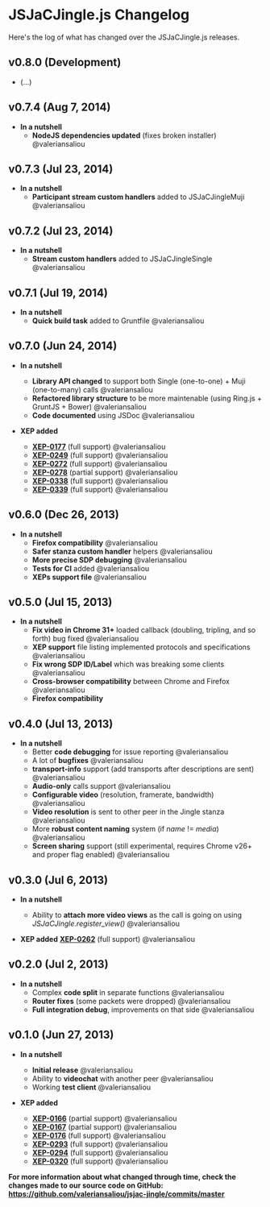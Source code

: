 JSJaCJingle.js Changelog
========================

Here's the log of what has changed over the JSJaCJingle.js releases.


v0.8.0 (Development)
--------------------

 * (...)


v0.7.4 (Aug 7, 2014)
--------------------

 * **In a nutshell**
    * **NodeJS dependencies updated** (fixes broken installer)  @valeriansaliou


v0.7.3 (Jul 23, 2014)
---------------------

 * **In a nutshell**
    * **Participant stream custom handlers** added to JSJaCJingleMuji  @valeriansaliou


v0.7.2 (Jul 23, 2014)
---------------------

 * **In a nutshell**
    * **Stream custom handlers** added to JSJaCJingleSingle  @valeriansaliou


v0.7.1 (Jul 19, 2014)
---------------------

 * **In a nutshell**
    * **Quick build task** added to Gruntfile  @valeriansaliou


v0.7.0 (Jun 24, 2014)
---------------------

 * **In a nutshell**
    * **Library API changed** to support both Single (one-to-one) + Muji (one-to-many) calls     @valeriansaliou
    * **Refactored library structure** to be more maintenable (using Ring.js + GruntJS + Bower)  @valeriansaliou
    * **Code documented** using JSDoc                                                            @valeriansaliou

 * **XEP added**
    * **[XEP-0177](http://xmpp.org/extensions/xep-0177.html)** (full support)     @valeriansaliou
    * **[XEP-0249](http://xmpp.org/extensions/xep-0249.html)** (full support)     @valeriansaliou
    * **[XEP-0272](http://xmpp.org/extensions/xep-0272.html)** (full support)     @valeriansaliou
    * **[XEP-0278](http://xmpp.org/extensions/xep-0278.html)** (partial support)  @valeriansaliou
    * **[XEP-0338](http://xmpp.org/extensions/xep-0338.html)** (full support)     @valeriansaliou
    * **[XEP-0339](http://xmpp.org/extensions/xep-0339.html)** (full support)     @valeriansaliou


v0.6.0 (Dec 26, 2013)
---------------------

 * **In a nutshell**
    * **Firefox compatibility**                @valeriansaliou
    * **Safer stanza custom handler** helpers  @valeriansaliou
    * **More precise SDP debugging**           @valeriansaliou
    * **Tests for CI** added                   @valeriansaliou
    * **XEPs support file**                    @valeriansaliou


v0.5.0 (Jul 15, 2013)
---------------------

 * **In a nutshell**
    * **Fix video in Chrome 31+** loaded callback (doubling, tripling, and so forth) bug fixed  @valeriansaliou
    * **XEP support** file listing implemented protocols and specifications                     @valeriansaliou
    * **Fix wrong SDP ID/Label** which was breaking some clients                                @valeriansaliou
    * **Cross-browser compatibility** between Chrome and Firefox                                @valeriansaliou
    * **Firefox compatibility**


v0.4.0 (Jul 13, 2013)
---------------------

 * **In a nutshell**
    * Better **code debugging** for issue reporting                                                  @valeriansaliou
    * A lot of **bugfixes**                                                                          @valeriansaliou
    * **transport-info** support (add transports after descriptions are sent)                        @valeriansaliou
    * **Audio-only** calls support                                                                   @valeriansaliou
    * **Configurable video** (resolution, framerate, bandwidth)                                      @valeriansaliou
    * **Video resolution** is sent to other peer in the Jingle stanza                                @valeriansaliou
    * More **robust content naming** system (if _name_ != _media_)                                   @valeriansaliou
    * **Screen sharing** support (still experimental, requires Chrome v26+ and proper flag enabled)  @valeriansaliou


v0.3.0 (Jul 6, 2013)
--------------------

 * **In a nutshell**
    * Ability to **attach more video views** as the call is going on using _JSJaCJingle.register_view()_  @valeriansaliou

 * **XEP added**
    **[XEP-0262](http://xmpp.org/extensions/xep-0262.html)** (full support)  @valeriansaliou


v0.2.0 (Jul 2, 2013)
--------------------

 * **In a nutshell**
    * Complex **code split** in separate functions           @valeriansaliou
    * **Router fixes** (some packets were dropped)           @valeriansaliou
    * **Full integration debug**, improvements on that side  @valeriansaliou


v0.1.0 (Jun 27, 2013)
---------------------

 * **In a nutshell**
    * **Initial release**                         @valeriansaliou
    * Ability to **videochat** with another peer  @valeriansaliou
    * Working **test client**                     @valeriansaliou

 * **XEP added**
    * **[XEP-0166](http://xmpp.org/extensions/xep-0166.html)** (partial support)  @valeriansaliou
    * **[XEP-0167](http://xmpp.org/extensions/xep-0167.html)** (partial support)  @valeriansaliou
    * **[XEP-0176](http://xmpp.org/extensions/xep-0176.html)** (full support)     @valeriansaliou
    * **[XEP-0293](http://xmpp.org/extensions/xep-0293.html)** (full support)     @valeriansaliou
    * **[XEP-0294](http://xmpp.org/extensions/xep-0294.html)** (full support)     @valeriansaliou
    * **[XEP-0320](http://xmpp.org/extensions/xep-0320.html)** (full support)     @valeriansaliou


**For more information about what changed through time, check the changes made to our source code on GitHub: https://github.com/valeriansaliou/jsjac-jingle/commits/master**